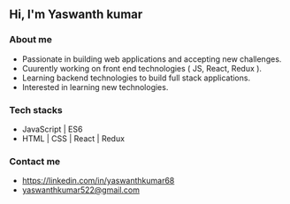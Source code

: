 ## Hi, I'm Yaswanth kumar

### About me

* Passionate in building web applications and accepting new challenges.
* Cuurently working on front end technologies ( JS, React, Redux ).
* Learning backend technologies to build full stack applications.
* Interested in learning new technologies.

### Tech stacks

* JavaScript | ES6
* HTML | CSS | React | Redux

### Contact me

* https://linkedin.com/in/yaswanthkumar68
* yaswanthkumar522@gmail.com
